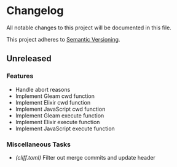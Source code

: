 # Changelog

All notable changes to this project will be documented in this file.

This project adheres to [Semantic Versioning](https://semver.org/spec/v2.0.0.html).

## Unreleased

### Features

-   Handle abort reasons
-   Implement Gleam cwd function
-   Implement Elixir cwd function
-   Implement JavaScript cwd function
-   Implement Gleam execute function
-   Implement Elixir execute function
-   Implement JavaScript execute function

### Miscellaneous Tasks

-   _(cliff.toml)_ Filter out merge commits and update header

<!-- generated by git-cliff -->
